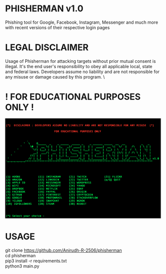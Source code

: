 # PHISHERMAN v1.0

Phishing tool for Google, Facebook, Instagram, Messenger and much more with recent versions of their respective login pages

# LEGAL DISCLAIMER

Usage of Phisherman for attacking targets without prior mutual consent is illegal. It's the end user's responsibility to obey all applicable local, state and federal laws. Developers assume no liability and are not responsible for any misuse or damage caused by this program. \
# ! FOR EDUCATIONAL PURPOSES ONLY !

![Screenshot](https://raw.githubusercontent.com/Anirudh-R-2506/phisherman/master/demo/demo.png)

# USAGE

git clone https://github.com/Anirudh-R-2506/phisherman \
cd phisherman\
pip3 install -r requirements.txt\
python3 main.py



